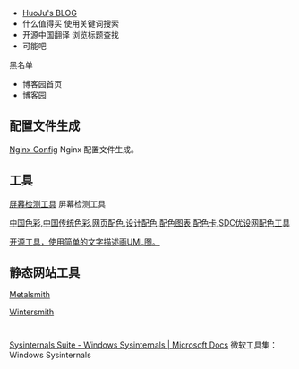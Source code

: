 - [HuoJu's BLOG](https://jhuo.ca/)
- 什么值得买 使用关键词搜索
- 开源中国翻译 浏览标题查找
- 可能吧



黑名单

- 博客园首页
- 博客园



## 配置文件生成

[Nginx Config](https://nginxconfig.io/) Nginx 配置文件生成。


## 工具

[屏幕检测工具](https://screen.51240.com/) 屏幕检测工具


[中国色彩,中国传统色彩,网页配色,设计配色,配色图表,配色卡,SDC优设网配色工具](http://color.uisdc.com/)

[开源工具，使用简单的文字描述画UML图。](http://plantuml.com/zh/)

## 静态网站工具

[Metalsmith](https://metalsmith.io/)

[Wintersmith](http://wintersmith.io/)


#

[Sysinternals Suite - Windows Sysinternals | Microsoft Docs](https://docs.microsoft.com/zh-cn/sysinternals/downloads/sysinternals-suite) 微软工具集：Windows Sysinternals